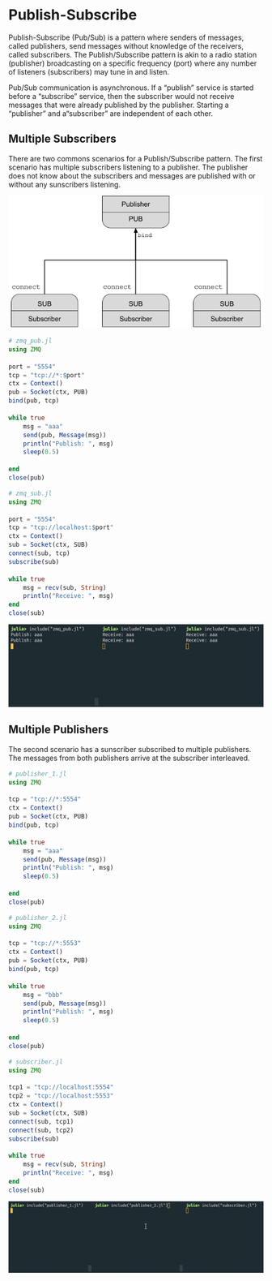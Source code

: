 # Publish-Subscribe

Publish-Subscribe (Pub/Sub) is a pattern where senders of messages, called publishers, send messages without knowledge of the receivers, called subscribers.  The Publish/Subscribe pattern is akin to a radio station (publisher) broadcasting on a specific frequency (port) where any number of listeners (subscribers) may tune in and listen. 

Pub/Sub communication is asynchronous. If a “publish” service is started before a “subscribe” service, then the subscriber would not receive messages that were already published by the publisher. Starting a “publisher” and a“subscriber” are independent of each other. 

## Multiple Subscribers
There are two commons scenarios for a Publish/Subscribe pattern.  The first scenario has multiple subscribers listening to a publisher.  The publisher does not know about the subscribers and messages are published with or without any sunscribers listening.  

![scenario 1](./assets/pub_sub_scenario_1.png)

```julia
# zmq_pub.jl
using ZMQ

port = "5554"
tcp = "tcp://*:$port"
ctx = Context()
pub = Socket(ctx, PUB)
bind(pub, tcp)

while true
    msg = "aaa"
    send(pub, Message(msg))
    println("Publish: ", msg)
    sleep(0.5)

end
close(pub)
```

```julia
# zmq_sub.jl
using ZMQ

port = "5554"
tcp = "tcp://localhost:$port"
ctx = Context()
sub = Socket(ctx, SUB)
connect(sub, tcp)
subscribe(sub)

while true
    msg = recv(sub, String)
    println("Receive: ", msg)
end
close(sub)
```

![pub-sub example](./assets/pub_sub_scenario_1.gif)

## Multiple Publishers
The second scenario has a sunscriber subscribed to multiple publishers.  The messages from both publishers arrive at the subscriber interleaved.  

```julia
# publisher_1.jl
using ZMQ

tcp = "tcp://*:5554"
ctx = Context()
pub = Socket(ctx, PUB)
bind(pub, tcp)

while true
    msg = "aaa"
    send(pub, Message(msg))
    println("Publish: ", msg)
    sleep(0.5)

end
close(pub)
```

```julia
# publisher_2.jl
using ZMQ

tcp = "tcp://*:5553"
ctx = Context()
pub = Socket(ctx, PUB)
bind(pub, tcp)

while true
    msg = "bbb"
    send(pub, Message(msg))
    println("Publish: ", msg)
    sleep(0.5)

end
close(pub)
```

```julia
# subscriber.jl
using ZMQ

tcp1 = "tcp://localhost:5554"
tcp2 = "tcp://localhost:5553"
ctx = Context()
sub = Socket(ctx, SUB)
connect(sub, tcp1)
connect(sub, tcp2)
subscribe(sub)

while true
    msg = recv(sub, String)
    println("Receive: ", msg)
end
close(sub)
```

![scenario 2](./assets/pub_sub_scenario_2.gif)

